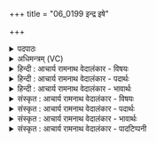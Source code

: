 +++
title = "06_0199 इन्द्र इषे"

+++
<details><summary>पदपाठः</summary>

इ꣡न्द्रः꣢꣯। इ꣣षे꣢। द꣣दातु। नः। ऋभुक्ष꣡ण꣢म्। ऋ꣣भु। क्ष꣡ण꣢꣯म्। ऋ꣣भु꣢म्। ऋ꣣। भु꣢म्। र꣣यि꣢म्। वा꣣जी꣢। द꣣दातु। वाजि꣡न꣢म्। १९९।
</details>

<details><summary>अधिमन्त्रम् (VC)</summary>

- इन्द्रः
- श्रुतकक्ष आङ्गिरसः
- गायत्री
- षड्जः
- ऐन्द्रं काण्डम्
</details>

<details><summary>हिन्दी : आचार्य रामनाथ वेदालंकार - विषयः</summary>

अगले मन्त्र में इन्द्र हमें क्या-क्या दे, इसकी प्रार्थना की गयी है।
</details>

<details><summary>हिन्दी : आचार्य रामनाथ वेदालंकार - पदार्थः</summary>

पदार्थान्वय -  (इन्द्रः) सब ऐश्वर्यों का खजाना और सब ऐश्वर्य प्रदान करने में समर्थ परमेश्वर (इषे) राष्ट्र की प्रगति, अभ्युदय, अभीष्टसिद्धि और मोक्ष की प्राप्ति के लिए (नः) हमें (ऋभुम्) अति तेजस्वी, सत्य से भासमान, सत्यनिष्ठ, मेधावी, विद्वान् ब्राह्मण और (ऋभुक्षणम्) मेधावियों का निवासक, महान् (रयिम्) धन (ददातु) प्रदान करे। (वाजी) बलवान् वह (वाजिनम्) बली, राष्ट्ररक्षाकुशल क्षत्रिय (ददातु) प्रदान करे ॥६॥ इस मन्त्र में ‘ददातु’ और ‘ऋभु’ शब्दों की पुनरुक्ति में लाटानुप्रास अलङ्कार है। ‘वाजी, वाजि’ में छेकानुप्रास है ॥६॥
</details>

<details><summary>हिन्दी : आचार्य रामनाथ वेदालंकार - भावार्थः</summary>

भावार्थ -  परमेश्वर की कृपा से हमारे राष्ट्र में सत्यशील, उपदेशकुशल, मेधावी, विज्ञानवान्, ब्रह्मवर्चस्वी ब्राह्मण, बली, धनुर्विद्या में पारङ्गत, रोगों से आक्रान्त न होनेवाले, महारथी, राष्ट्ररक्षा में समर्थ, विजयशील शूरवीर क्षत्रिय और कृषि एवं व्यापार में प्रवीण, धनवान्, दानशील वैश्य उत्पन्न हों। सब राष्ट्रवासी धनपति होकर प्रगति और अभ्युदय को प्राप्त करते हुए आनन्द के साथ धर्मपूर्वक जीवन व्यतीत करते हुए मोक्ष के लिए प्रयत्न करते रहें ॥६॥
</details>

<details><summary>संस्कृत : आचार्य रामनाथ वेदालंकार - विषयः</summary>

अथेन्द्रोऽस्मभ्यं किं किं ददात्विति प्रार्थ्यते।
</details>

<details><summary>संस्कृत : आचार्य रामनाथ वेदालंकार - पदार्थः</summary>

पदार्थान्वय -  (इन्द्रः) सर्वैश्वर्यनिधिः सर्वैश्वर्यप्रदानक्षमः परमेश्वरः (इषे) राष्ट्रस्य प्रगतये, अभ्युदयाय, अभीष्टसिद्धये, निःश्रेयसस्य च प्राप्तये। इष गतौ दिवादिः, इषु इच्छायाम् तुदादिः। भावे क्विप् प्रत्ययः। (नः) अस्मभ्यम् (ऋभुम्) उरु भान्तम्, ऋतेन भान्तम्, ऋतेन भवन्तं वा मेधाविनं विद्वांसं ब्राह्मणम्। ऋभुः इति मेधाविनाम। निघं० ३।१५। ऋभवः उरु भान्तीति वा, ऋतेन भान्तीति वा, ऋतेन भवन्तीति वा। निरु० ११।१६। (ऋभुक्षणम्) यः ऋभून् मेधाविनः क्षाययति निवासयति तम्२, महान्तम्। ऋभुपूर्वः क्षि निवासगत्योः तुदादिः। ऋभुक्षा इति महन्नाम। निघं० ३।३। (रयिम्३) धनं च। रयिः इति धननाम। निघं० २।१०। (ददातु) प्रयच्छतु। (वाजी) बलवान् सः। वाज इति बलनाम। निघं० २।९। (वाजिनम्) बलवन्तं राष्ट्ररक्षाकुशलं क्षत्रियम् (ददातु) प्रयच्छतु। यथोक्तमन्यत्रापि—“आ ब्रह्म॑न् ब्राह्म॒णो ब्र॑ह्मवर्च॒सी जा॑यता॒मा रा॒ष्ट्रे रा॑ज॒न्यः᳕ शूर॑ इष॒व्यो॒ऽतिव्या॒धी म॑हार॒थो जा॑यता॒म्।” य० २२।२२ इति ॥६॥ अत्र ‘ददातु, ऋभु’ इत्यनयोःपुनरुक्तौ लाटानुप्रासोऽलङ्कारः। ‘वाजी, वाजि’ इत्यत्र च छेकानुप्रासः ॥६॥
</details>

<details><summary>संस्कृत : आचार्य रामनाथ वेदालंकार - भावार्थः</summary>

भावार्थ -  परमेशकृपयाऽस्माकं राष्ट्रे सत्यशीला उपदेशकुशला मेधाविनो विज्ञानवन्तो ब्रह्मवर्चस्विनो ब्राह्मणाः, बलवन्तो धनुर्विद्यापारंगता अतिव्याधयो महारथा राष्ट्ररक्षणक्षमा विजयशीलाः शूराः क्षत्रियाः, कृषिव्यापारप्रवीणा धनवन्तो दानशीला वैश्याश्च जायन्ताम्। सर्वे राष्ट्रवासिनो रयीणां पतयो भूत्वा प्रगतिमभ्युदयं च प्राप्नुवन्तः सानन्दं धर्मपूर्वकं जीवनं यापयन्तो निःश्रेयसाय प्रयतेरन् ॥६॥
</details>

<details><summary>संस्कृत : आचार्य रामनाथ वेदालंकार - पादटिप्पनी</summary>

टिप्पनी -   १. ऋ० ८।९३।३४, ऋषिः सुकक्षः, देवता इन्द्रः ऋभवश्च। २. अयमर्थः ऋ० १।१११।४ इत्यस्य दयानन्दभाष्याद् गृहीतः। ३. ऋभुक्षणं महान्तम् ऋभुं मेधाविनं रयिं पुत्रलक्षणं च धनम्—इति वि०। सायणेन, वैकल्पिकत्वेन भरतस्वामिनापि च सुधन्वनः पुत्रस्य ऋभोः पक्षेऽपि व्याख्यातम्।
</details>